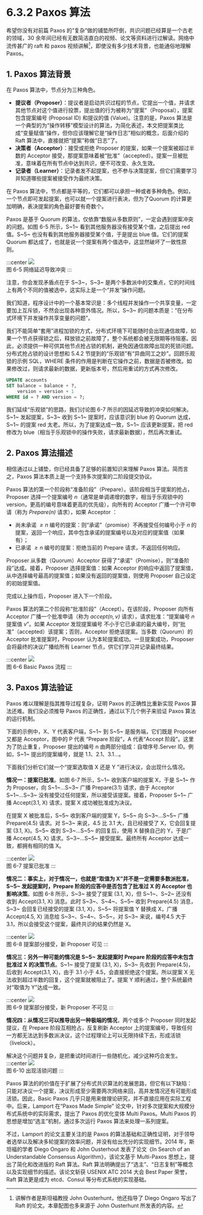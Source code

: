 # 6.3.2 Paxos 算法

希望你没有对前篇 Paxos 的“复杂”做的铺垫所吓倒，共识问题已经算是一个古老的领域，30 余年间已经有无数简洁直白的视频、论文等资料进行过解读。网络中流传甚广的 raft 和 paxos 视频讲解[^1]，即使没有多少技术背景，也能通俗地理解 Paxos。


## 1. Paxos 算法背景

在 Paxos 算法中，节点分为三种角色。

- **提议者（Proposer）**：提议者是启动共识过程的节点，它提出一个值，并请求其他节点对这个值进行投票，提出值的行为被称为“提案"（Proposal），提案包含提案编号 (Proposal ID) 和提议的值 (Value)。注意的是，Paxos 算法是一个典型的为“操作转移”模型设计的算法，为简化表述，本文把提案类比成“变量赋值”操作，但你应该理解它是“操作日志”相似的概念，后面介绍的 Raft 算法中，直接就把“提案”称做“日志”了。
- **决策者（Acceptor）**：接受或拒绝 Proposer 的提案，如果一个提案被超过半数的 Acceptor 接受，那提案意味着被“批准”（accepted）。提案一旦被批准，意味着在所有节点中达到共识，便不可改变、永久生效。
- **记录者（Learner）**：记录者发不起提案，也不参与决策提案，但它们需要学习并知道哪些提案被接受作为最终决策。

在 Paxos 算法中，节点都是平等的，它们都可以承担一种或者多种角色。例如，一个节点即可发起提案，也可以就一个提案进行表决，但为了Quorum 的计算更加明确，表决提案的角色最好要有奇数个。

Paxos 是基于 Quorum 的算法，仅依靠“数服从多数原则”，一定会遇到提案冲突的问题。如图 6-5 所示，S~1~ 看到其他服务器没有接受某个值，之后提出 red 值。S~5~ 也没有看到其他服务器接受某个值，于是提出 blue 值。它们的提案 Quorum 都达成了，也就是说一个提案有两个值选中，这显然破坏了一致性原则。

:::center
  ![](../assets/paxos_2pc_choice.png) <br/>
  图 6-5 网络延迟导致冲突
:::

注意，你会发现矛盾点在于 S~3~，S~3~ 是两个多数派中的交集点，它的时间线上有两个不同的值被选中，这实际上是一个“并发”操作问题。

我们知道，程序设计中的一个基本常识是：多个线程并发操作一个共享变量，一定要加上互斥锁，不然会出现各种意外情况。所以，S~3~ 的问题本质是：“在分布式环境下并发操作共享变量的问题”。

我们不能简单“套用”进程加锁的方式，分布式环境下可能随时会出现通信故障，如果一个节点获得锁之后，释放锁之前故障了，整个系统都会被无限期等待阻塞。因此，必须提供一种可供其他节点抢占锁的机制，避免因通信故障出现的死锁问题。分布式抢占锁的设计思想和 5.4.2 节提到的“乐观锁”有“异曲同工之妙”。回顾乐观锁的示例 SQL，WHERE 条件的作用是判断在它操作之前，数据是否被修改。如果修改过，则请求最新的数据，更新版本号，然后用重试的方式再次修改。

```SQL
UPDATE accounts 
SET balance = balance + ?, 
    version = version + 1 
WHERE id = ? AND version = ?;
```

我们延续“乐观锁”的思路，我们讨论图 6-7 所示的因延迟导致的冲突如何解决。S~1~ 发起提案，S~3~ 收到 S~1~ 提案时，应该意识到 blue 的 Quorum 达成，S~1~ 的提案 red 太老。所以，为了提案达成一致，S~1~ 应该更新提案，把 red 修改为 blue（相当于乐观锁中的操作失败，请求最新数据），然后再次重试。


## 2. Paxos 算法描述

相信通过以上铺垫，你已经具备了足够的前置知识来理解 Paxos 算法。简而言之，Paxos 算法本质上是一个支持多次提案的二阶段提交协议。

Paxos 算法的第一个阶段称“准备阶段”（Prepare）。该阶段相当于提案的抢占，Proposer 选择一个提案编号 $\mathit{n}$（通常是单调递增的数字，相当于乐观锁中的 version，更高的编号意味着更高的优先级），向所有的 Acceptor 广播一个许可申请（称为 $\mathit{Prepare(n)}$ 请求），如果 Acceptor ：
- 尚未承诺 $\mathit{≥n}$ 编号的提案：则“承诺”（promise）不再接受任何编号小于 𝑛 的提案，返回一个响应，其中包含承诺的提案编号以及对应的提案值（如果有）；
- 已承诺 $\mathit{≥n}$ 编号的提案：拒绝当前的 Prepare 请求，不返回任何响应。

Proposer 从多数（Quorum）Acceptor 获得了“承诺”（Promise），则“准备阶段”达成。接着，Proposer 选择提案值：如果 Acceptor 的响应中返回了提案值，从中选择编号最高的提案值；如果没有返回的提案值，则使用 Proposer 自己设定的初始提案值。

完成以上操作后，Proposer 进入下一个阶段。

Paxos 算法的第二个阶段称“批准阶段”（Accept）。在该阶段，Proposer 向所有 Acceptor 广播一个批准申请（称为 $\mathit{accept(n, v)}$ 请求），请求批准：“提案编号 $\mathit{n}$ 提案值 $\mathit{v}$”。如果 Acceptor 发现提案编号 不小于它已承诺的最大编号，则“批准”（accepted）该提案；否则，Acceptor 拒绝该提案。当多数（Quorum）的 Acceptor 批准提案时，Proposer 认为本轮提案成功。一旦提案成功，Proposer 会将最终的决议广播给所有 Learner 节点，供它们学习并记录最终结果。

:::center
  ![](../assets/paxos.svg) <br/>
  图 6-6 Basic Paxos 流程
:::

## 3. Paxos 算法验证

Paxos 难以理解是指其推导过程复杂，证明 Paxos 的正确性比重新实现 Paxos 算法还难。我们没必须推导 Paxos 的正确性，通过以下几个例子来验证 Paxos 算法的运行机制。

下面的示例中，X、Y 代表客户端，S~1~ 到 S~5~ 是服务端，它们既是 Proposer 又都是 Acceptor，图中的 P 代表 “Prepare 阶段”，A 代表“Accept 阶段”。这里为了防止重复，Proposer 提出的编号 n 由两部分组成：自增序号.Server ID。例如，S~1~ 提出的提案编号，就是 1.1、2.1、3.1...。

下面我们分析它们就一个“提案选取值 X 还是 Y ”进行决议，会出现什么情况。

**情况一：提案已批准**。如图 6-7 所示，S~1~ 收到客户端的提案 X，于是 S~1~ 作为 Proposer，向 S~1~...S~3~ 广播 Prepare(3.1) 请求，由于 Acceptor S~1~...S~3~ 没有接受过任何提案，所以接受该提案。接着，Proposer S~1~ 广播 Accept(3.1, X) 请求，提案 X 成功被批准成为决议。

在提案 X 被批准后，S~5~ 收到客户端的提案 Y，S~5~ 向 S~3~...S~5~ 广播 Prepare(4.5) 请求。对 S~3~ 来说，4.5 比 3.1 大，且已经接受了 X，它会回复提案 (3.1, X)。S~5~ 收到 S~3~...S~5~ 的回复后，使用 X 替换自己的 Y，于是广播 Accept(4.5, X) 请求。S~3~...S~5~ 接受提案。最终所有 Acceptor 达成一致，都拥有相同的值 X。

:::center
  ![](../assets/paxos-p1.png) <br/>
  图 6-7 提案已批准
:::

**情况二：事实上，对于情况一，也就是“取值为 X”并不是一定需要多数派批准，S~5~ 发起提案时，Prepare 阶段的应答中是否包含了批准过 X 的 Acceptor 也影响决策**。如图 6-8 所示，S~3~ 接受了提案 (3.1, X)，但 S~1~、S~2~ 还没有收到 Accept(3.1, X) 消息。此时 S~3~、S~4~、S~5~ 收到 Prepare(4.5) 消息，S~3~ 会回复已经接受的提案 (3.1, X)，S~5~ 将提案值 Y 替换成 X，广播 Accept(4.5, X) 消息给 S~3~、S~4~、S~5~，对 S~3~ 来说，编号4.5 大于 3.1，所以会接受这个提案，最终共识的结果仍然是 X。

:::center
  ![](../assets/paxos-p2.png) <br/>
  图 6-8 提案部分接受，新 Proposer 可见
:::

**情况三：另外一种可能的情况是 S~5~ 发起提案时 Prepare 阶段的应答中未包含批准过 X 的决策节点**。S~1~ 接受了提案 (3.1, X)，S~3~ 先收到 Prepare(4.5)，后收到 Accept(3.1, X)，由于 3.1 小于 4.5，会直接拒绝这个提案。所以提案 X 无法收到超过半数的回复，这个提案就被阻止了。提案 Y 顺利通过，整个系统最终对“取值为 Y”达成一致。

:::center
  ![](../assets/paxos-p3.png) <br/>
  图 6-9 提案部分接受，新 Proposer 不可见
:::


**情况四：从情况三可以推导出另一种极端的情况**，两个或多个 Proposer 同时发起提议，在 Prepare 阶段互相抢占，反复刷新 Acceptor 上的提案编号，导致任何一方都无法达到多数派决议，这个过程理论上可以无限持续下去，形成活锁（livelock）。

解决这个问题并复杂，是把重试时间进行一些随机化，减少这种巧合发生。
:::center
  ![](../assets/paxos-p4.png) <br/>
  图 6-10 出现活锁问题
:::

Paxos 算法的的价值在于扩展了分布式共识算法的发展思路，但它有以下缺陷：只能对决议一个提案，决议形成至少需要两次网络来回，高并发情况还有可能形成活锁。因此，Basic Paxos 几乎只是用来做理论研究，并不直接应用在实际工程中。后来，Lamport 在“Paxos Made Simple” 论文中，针对多次提案和大规模分布式系统中的实际需求，提出了 Paxos 的优化变体 Multi Paxos。Multi Paxos 的思想是增加“选主”机制，通过多次运行 Paxos 算法来处理一系列提案。

不过，Lamport 的论文主要关注的是 Paxos 的算法基础和正确性证明，对于领导者选举以及解决多轮提案的效率问题，并没有给出充分的实现细节。2014 年，斯坦福的学者 Diego Ongaro 和 John Ousterhout 发表了论文《In Search of an Understandable Consensus Algorithm》，该论文基于 Multi-Paxos 思想上，提出了简化和改进版的 Raft 算法。Raft 算法明确提出了“选主”、“日志复制”等概念以及实现细节的描述。该论文斩获 USENIX ATC 2014 大会 Best Paper 荣誉，Raft 算法更是成为 etcd、Consul 等分布式系统的实现基础。


[^1]: 讲解作者是斯坦福教授 John Ousterhunt，他还指导了 Diego Ongaro 写出了 Raft 的论文。本章配图也多来源于 John Ousterhunt 所发表的内容。
[^2]: 参见 https://lamport.azurewebsites.net/pubs/time-clocks.pdf
